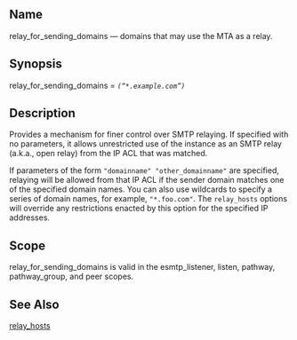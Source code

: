 <a name="conf.ref.relay_for_sending_domains"></a>
## Name

relay_for_sending_domains — domains that may use the MTA as a relay.

## Synopsis

relay_for_sending_domains = *`(“*.example.com”)`*

<a name="idp25921520"></a>
## Description

Provides a mechanism for finer control over SMTP relaying. If specified with no parameters, it allows unrestricted use of the instance as an SMTP relay (a.k.a., open relay) from the IP ACL that was matched.

If parameters of the form `"domainname" "other_domainname"` are specified, relaying will be allowed from that IP ACL if the sender domain matches one of the specified domain names. You can also use wildcards to specify a series of domain names, for example, `"*.foo.com"`. The `relay_hosts` options will override any restrictions enacted by this option for the specified IP addresses.

<a name="idp25925664"></a>
## Scope

relay_for_sending_domains is valid in the esmtp_listener, listen, pathway, pathway_group, and peer scopes.

<a name="idp25927568"></a>
## See Also

[relay_hosts](conf.ref.relay_hosts.php "relay_hosts")
